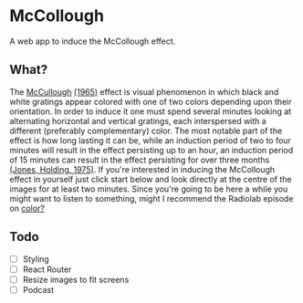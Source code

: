 McCollough
==========

A web app to induce the McCollough effect.

What?
-----

The <a href="https://en.wikipedia.org/wiki/McCollough_effect">McCullough</a> <a href="http://people.brandeis.edu/~sekuler/SensoryProcessesMaterial/McColloughArticle1965.pdf">(1965)</a> effect is visual phenomenon in which black and white gratings appear colored with one of two colors depending upon their orientation. In order to induce it one must spend several minutes looking at alternating horizontal and vertical gratings, each interspersed with a different (preferably complementary) color.
The most notable part of the effect is how long lasting it can be, while an induction period of two to four minutes will result in the effect persisting up to an hour, an induction period of 15 minutes can result in the effect persisting for over three months <a href="http://psycnet.apa.org/journals/xhp/1/4/323/">(Jones, Holding. 1975)</a>.
If you're interested in inducing the McCollough effect in yourself just click start below and look directly at the centre of the images for at least two minutes. Since you're going to be here a while you might want to listen to something, might I recommend the Radiolab episode on <a href="http://www.radiolab.org/story/211119-colors/">color?</a>
 
Todo
----
- [ ] Styling
- [ ] React Router
- [ ] Resize images to fit screens
- [ ] Podcast
